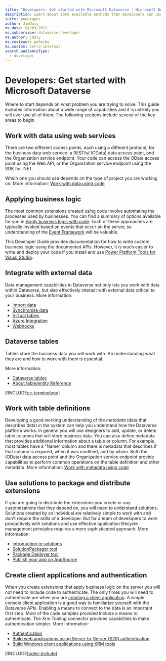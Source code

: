```yaml
---
title: "Developers: Get started with Microsoft Dataverse | Microsoft Docs"
description: Learn about some available methods that developers can use to access business data, customize business logic, write applications, and access external systems.
suite: powerapps
author: JimDaly
ms.date: 04/03/2022
ms.subservice: dataverse-developer
ms.author: jdaly
ms.reviewer: pehecke
ms.custom: intro-internal
search.audienceType: 
  - developer
---
```


# Developers: Get started with Microsoft Dataverse

Where to start depends on what problem you are trying to solve. This guide includes information about a wide range of capabilities and it is unlikely you will ever use all of them. The following sections include several of the key areas to begin.

## Work with data using web services

There are two different access points, each using a different protocol, for the business data web service: a RESTful (OData) data access point, and the Organization service endpoint. Your code can access the OData access point using the Web API, or the Organization service endpoint using the SDK for .NET.

Which one you should use depends on the type of project you are working on. More information: [Work with data using code](work-with-data.md)

## Applying business logic

The most common extensions created using code involve automating the processes used by businesses. You can find a summary of options available for you in [Apply business logic with code](apply-business-logic-with-code.md). Each of these approaches are typically invoked based on events that occur on the server, so understanding of the [Event Framework](event-framework.md) will be valuable.

This Developer Guide provides documentation for how to write custom business logic using the documented APIs. However, it is much easier to write and deploy your code if you install and use [Power Platform Tools for Visual Studio](tools/devtools-install.md).

## Integrate with external data

Data management capabilities in Dataverse not only lets you work with data within Dataverse, but also effectively interact with external data critical to your business. More information: 

- [Import data](/powerapps/developer/data-platform/import-data)
- [Synchronize data](/powerapps/developer/data-platform/data-synchronization)
- [Virtual tables](/powerapps/developer/data-platform/virtual-entities/get-started-ve)
- [Azure Integration](/powerapps/developer/data-platform/azure-integration)
- [Webhooks](/powerapps/developer/data-platform/use-webhooks
)

## Dataverse tables

Tables store the business data you will work with. An understanding what they are and how to work with them is essential.

More information:

- [Dataverse tables](entities.md)
- [About table/entity Reference](reference/about-entity-reference.md)

[!INCLUDE[cc-terminology](includes/cc-terminology.md)]

## Work with table definitions

Developing a good working understanding of the *metadata* (data that describes data) in the system can help you understand how the Dataverse platform works. In general you will use designers to add, update, or delete table columns that will store business data. You can also define metadata that provides additional information about a table or column. For example, most tables have a "Name" column and there is metadata that describes if that column is required, when it was modified, and by whom. Both the (OData) data access point and the Organization service endpoint provide capabilities to perform common operations on the table definition and other metadata. More information: [Work with metadata using code](metadata-services.md) 

## Use solutions to package and distribute extensions

If you are going to distribute the extensions you create or any customizations that they depend on, you will need to understand solutions. Solutions created by an individual are relatively simple to work with and don't require the skills of a developer. But for a team of developers to work productively with solutions and use effective application lifecycle management principles requires a more sophisticated approach. More information:

 - [Introduction to solutions](introduction-solutions.md)
 - [SolutionPackager tool](/power-platform/alm/solution-packager-tool)
 - [Package Deployer tool](/power-platform/alm/package-deployer-tool)
 - [Publish your app on AppSource](/power-platform/developer/appsource/publish-app)

## Create client applications and authentication

When you create extensions that apply business logic on the server you will not need to include code to authenticate. The only times you will need to authenticate are when you are [creating a client application](./connect-dataverse.md). A simple console client application is a good way to familiarize yourself with the Dataverse APIs. Enabling a means to connect to the data is an important first step. Most of the code samples provided include a means to authenticate. The Xrm.Tooling connector provides capabilities to make authentication simpler. More information:

- [Authentication](authentication.md)
- [Build web applications using Server-to-Server (S2S) authentication](./build-web-applications-server-server-s2s-authentication.md)
- [Build Windows client applications using XRM tools](./xrm-tooling/build-windows-client-applications-xrm-tools.md)


[!INCLUDE[footer-include](../../includes/footer-banner.md)]
